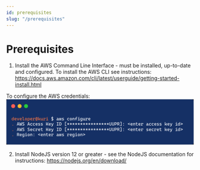 ```yaml
---
id: prerequisites
slug: "/prerequisites"
---
```


# Prerequisites
1. Install the AWS Command Line Interface - must be installed, up-to-date and configured. To install the AWS CLI see instructions: https://docs.aws.amazon.com/cli/latest/userguide/getting-started-install.html 

  To configure the AWS credentials:
  ![aws-config](../static/img/aws-config.png)

2. Install NodeJS version 12 or greater - see the NodeJS documentation for instructions: https://nodejs.org/en/download/